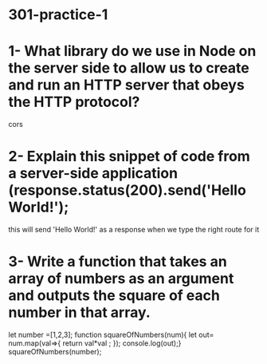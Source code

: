# 301-practice-1
# 1- What library do we use in Node on the server side to allow us to create and run an HTTP server that obeys the HTTP protocol?

cors 

# 2- Explain this snippet of code from a server-side application (response.status(200).send('Hello World!');

this will send  'Hello World!' as a response when we type the right route for it 
# 3- Write a function that takes an array of numbers as an argument and outputs the square of each number in that array.
let number =[1,2,3];
function squareOfNumbers(num){
  let out= num.map(val=>{
  return val*val ;
});
console.log(out);}
squareOfNumbers(number);